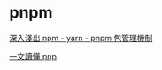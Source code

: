 # pnpm

[深入淺出 npm - yarn - pnpm 包管理機制](https://www.readfog.com/a/1673072431709917184)

[一文讀懂 pnp](https://www.readfog.com/a/1661075941254860800)
